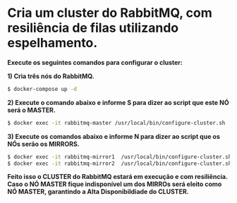 # **Cria um cluster do RabbitMQ, com resiliência de filas utilizando espelhamento.**

**Execute os seguintes comandos para configurar o cluster:**

**1) Cria três nós do RabbitMQ.**
```bash
$ docker-compose up -d 
```
**2) Execute o comando abaixo e informe S para dizer ao script que este NÓ será o MASTER.**
```bash
$ docker exec -it rabbitmq-master /usr/local/bin/configure-cluster.sh
```
**3) Execute os comandos abaixo e informe N para dizer ao script que os NÓs serão os MIRRORS.**
```bash
$ docker exec -it rabbitmq-mirror1  /usr/local/bin/configure-cluster.sh
$ docker exec -it rabbitmq-mirror2  /usr/local/bin/configure-cluster.sh
```

**Feito isso o CLUSTER do RabbitMQ estará em execução e com resiliência. Caso o NÓ MASTER fique indisponível um dos MIRROs será eleito como NÓ MASTER, garantindo a Alta Disponibildiade do CLUSTER.**